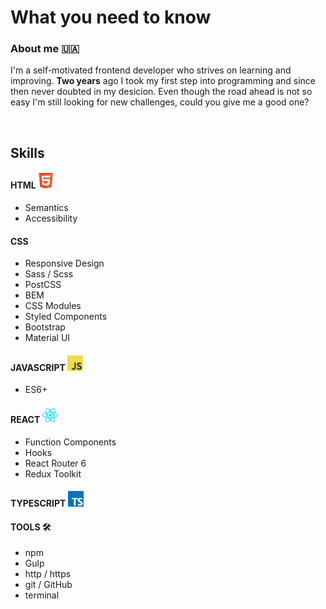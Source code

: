 # What you need to know

### About me 🇺🇦
I'm a self-motivated frontend developer who strives on learning and improving. **Two years** ago I took my first step into programming and since then never doubted in my desicion. Even though the road ahead is not so easy I'm still looking for new challenges, could you give me a good one?

<br/>

## Skills
#### HTML <img src="assets/html5.png" width="25">
  * Semantics
  * Accessibility
  
#### CSS
  * Responsive Design
  * Sass / Scss
  * PostCSS
  * BEM
  * CSS Modules
  * Styled Components
  * Bootstrap
  * Material UI
  
#### JAVASCRIPT <img src="assets/javascript.png" width="25">
  * ES6+
  
#### REACT <img src="assets/react.png" width="25">
  * Function Components
  * Hooks
  * React Router 6
  * Redux Toolkit
  
#### TYPESCRIPT <img src="assets/typescript.png" width="25">

#### TOOLS 🛠️
  * npm
  * Gulp
  * http / https
  * git / GitHub
  * terminal
